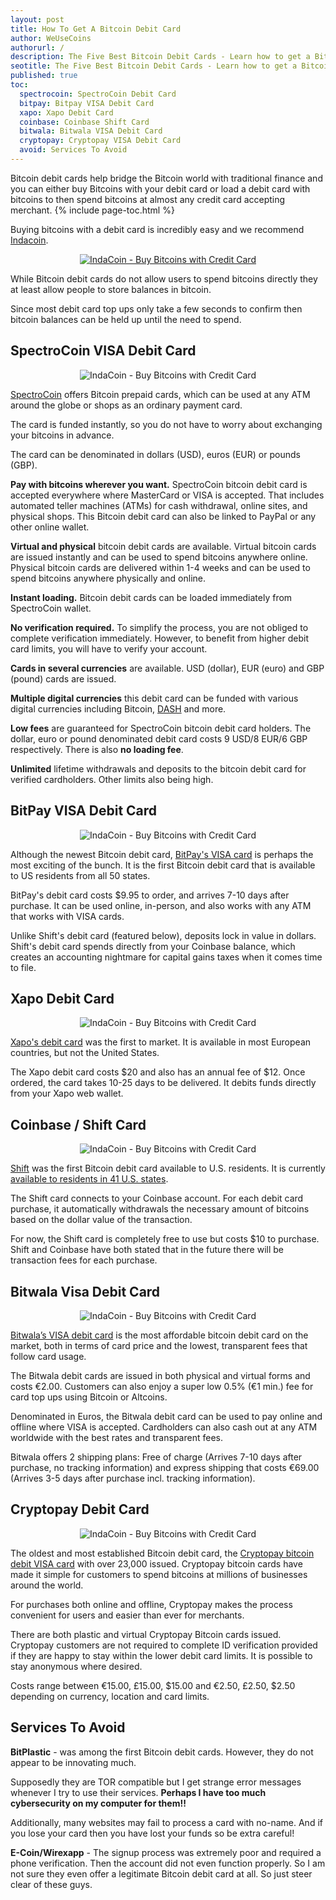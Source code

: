```yaml
---
layout: post
title: How To Get A Bitcoin Debit Card
author: WeUseCoins
authorurl: /
description: The Five Best Bitcoin Debit Cards - Learn how to get a Bitcoin debit card which makes spending bitcoins at any merchant easy.
seotitle: The Five Best Bitcoin Debit Cards - Learn how to get a Bitcoin debit card which makes spending bitcoins at any merchant easy.
published: true
toc: 
  spectrocoin: SpectroCoin Debit Card
  bitpay: Bitpay VISA Debit Card
  xapo: Xapo Debit Card
  coinbase: Coinbase Shift Card
  bitwala: Bitwala VISA Debit Card
  cryptopay: Cryptopay VISA Debit Card
  avoid: Services To Avoid
---
```

<p>Bitcoin debit cards help bridge the Bitcoin world with traditional finance and you can either buy Bitcoins with your debit card or load a debit card with bitcoins to then spend bitcoins at almost any credit card accepting merchant.
{% include page-toc.html %}
<p>Buying bitcoins with a debit card is incredibly easy and we recommend <a href="http://geni.us/indacoin">Indacoin</a>.
<p><center><a href="http://geni.us/indacoin"><img src="https://www.weusecoins.com/images/indacoin-250x250.jpg" alt="IndaCoin - Buy Bitcoins with Credit Card"/></a></center>
<p>While Bitcoin debit cards do not allow users to spend bitcoins directly they at least allow people to store balances in bitcoin.
<p>Since most debit card top ups only take a few seconds to confirm then bitcoin balances can be held up until the need to spend.

<p><h2 id="spectrocoin">SpectroCoin VISA Debit Card</h2>

<p><center><img src="/images/spectrocoin-debit-card.png" alt="IndaCoin - Buy Bitcoins with Credit Card"/></center>
<p><a href="http://geni.us/spectrocoin">SpectroCoin</a> offers Bitcoin prepaid cards, which can be used at any ATM around the globe or shops as an ordinary payment card.
<p>The card is funded instantly, so you do not have to worry about exchanging your bitcoins in advance.
<p>The card can be denominated in dollars (USD), euros (EUR) or pounds (GBP).
<p><strong>Pay with bitcoins wherever you want.</strong> SpectroCoin bitcoin debit card is accepted everywhere where MasterCard or VISA is accepted. That includes automated teller machines (ATMs) for cash withdrawal, online sites, and physical shops. This Bitcoin debit card can also be linked to PayPal or any other online wallet.
<p><strong>Virtual and physical</strong> bitcoin debit cards are available. Virtual bitcoin cards are issued instantly and can be used to spend bitcoins anywhere online. Physical bitcoin cards are delivered within 1-4 weeks and can be used to spend bitcoins anywhere physically and online.
<p><strong>Instant loading.</strong> Bitcoin debit cards can be loaded immediately from SpectroCoin wallet.
<p><strong>No verification required.</strong> To simplify the process, you are not obliged to complete verification immediately. However, to benefit from higher debit card limits, you will have to verify your account.
<p><strong>Cards in several currencies</strong> are available. USD (dollar), EUR (euro) and GBP (pound) cards are issued.
<p><strong>Multiple digital currencies</strong> this debit card can be funded with various digital currencies including Bitcoin, <a href="/what-is-dash/">DASH</a> and more.
<p><strong>Low fees</strong> are guaranteed for SpectroCoin bitcoin debit card holders. The dollar, euro or pound denominated debit card costs 9 USD/8 EUR/6 GBP respectively. There is also <strong>no loading fee</strong>.
<p><strong>Unlimited</strong> lifetime withdrawals and deposits to the bitcoin debit card for verified cardholders. Other limits also being high.

<p><h2 id="bitpay">BitPay VISA Debit Card</h2>

<p><center><img src="/images/bitpay-debit.png" alt="IndaCoin - Buy Bitcoins with Credit Card"/></center>
<p>Although the newest Bitcoin debit card, <a href="https://bitpay.com/visa/">BitPay's VISA card</a> is perhaps the most exciting of the bunch. It is the first Bitcoin debit card that is available to US residents from all 50 states.
<p>BitPay's debit card costs $9.95 to order, and arrives 7-10 days after purchase. It can be used online, in-person, and also works with any ATM that works with VISA cards.
<p>Unlike Shift's debit card (featured below), deposits lock in value in dollars. Shift's debit card spends directly from your Coinbase balance, which creates an accounting nightmare for capital gains taxes when it comes time to file. 

<p><h2 id="xapo">Xapo Debit Card</h2>

<p><center><img src="/images/xapo-debit.jpg" alt="IndaCoin - Buy Bitcoins with Credit Card"/></center>
<p><a href="https://xapo.com/card/">Xapo's debit card</a> was the first to market. It is available in most European countries, but not the United States.
<p>The Xapo debit card costs $20 and also has an annual fee of $12. Once ordered, the card takes 10-25 days to be delivered. It debits funds directly from your Xapo web wallet.

<p><h2 id="coinbase">Coinbase / Shift Card</h2>

<p><center><img src="/images/shift-debit.jpg" alt="IndaCoin - Buy Bitcoins with Credit Card"/></center>
<p><a href="https://www.shiftpayments.com/">Shift</a> was the first Bitcoin debit card available to U.S. residents. It is currently <a href="https://support.coinbase.com/customer/portal/articles/2228646">available to residents in 41 U.S. states</a>.
<p>The Shift card connects to your Coinbase account. For each debit card purchase, it automatically withdrawals the necessary amount of bitcoins based on the dollar value of the transaction.
<p>For now, the Shift card is completely free to use but costs $10 to purchase. Shift and Coinbase have both stated that in the future there will be transaction fees for each purchase.

<p><h2 id="bitwala">Bitwala Visa Debit Card</h2>

<p><center><img src="/images/bitwala-debit-card.jpg" alt="IndaCoin - Buy Bitcoins with Credit Card"/></center>
<p><a href="https://www.bitwala.io/card/">Bitwala’s VISA debit card</a> is the most affordable bitcoin debit card on the market, both in terms of card price and the lowest, transparent fees that follow card usage.
<p>The Bitwala debit cards are issued in both physical and virtual forms and costs €2.00. Customers can also enjoy a super low 0.5% (€1 min.) fee for card top ups using Bitcoin or Altcoins.
<p>Denominated in Euros, the Bitwala debit card can be used to pay online and offline where VISA is accepted. Cardholders can also cash out at any ATM worldwide with the best rates and transparent fees.
<p>Bitwala offers 2 shipping plans: Free of charge (Arrives 7-10 days after purchase, no tracking information) and express shipping that costs €69.00 (Arrives 3-5 days after purchase incl. tracking information). 

<p><h2 id="cryptopay">Cryptopay Debit Card</h2>
<p><center><img src="/images/cryptopay-debit-card.png" alt="IndaCoin - Buy Bitcoins with Credit Card"/></center>
<p>The oldest and most established Bitcoin debit card, the <a href="http://geni.us/cryptopay">Cryptopay bitcoin debit VISA card</a> with over 23,000 issued. Cryptopay bitcoin cards have made it simple for customers to spend bitcoins at millions of businesses around the world.
<p>For purchases both online and offline, Cryptopay makes the process convenient for users and easier than ever for merchants.
<p>There are both plastic and virtual Cryptopay Bitcoin cards issued. Cryptopay customers are not required to complete ID verification provided if they are happy to stay within the lower debit card limits. It is possible to stay anonymous where desired.
<p>Costs range between €15.00, £15.00, $15.00 and €2.50, £2.50, $2.50 depending on currency, location and card limits.

<p><h2 id="avoid">Services To Avoid</h2>
<p><b>BitPlastic</b> - was among the first Bitcoin debit cards. However, they do not appear to be innovating much.
<p>Supposedly they are TOR compatible but I get strange error messages whenever I try to use their services. <b>Perhaps I have too much cybersecurity on my computer for them!!</b>
<p>Additionally, many websites may fail to process a card with no-name. And if you lose your card then you have lost your funds so be extra careful!
<p><b>E-Coin/Wirexapp</b> - The signup process was extremely poor and required a phone verification. Then the account did not even function properly. So I am not sure they even offer a legitimate Bitcoin debit card at all. So just steer clear of these guys.
